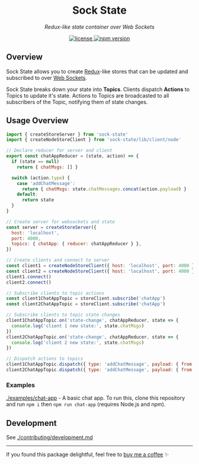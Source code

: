 <h1 align="center">Sock State</h1>
<p align="center">
  <em>Redux-like state container over Web Sockets</em>
</p>

<p align="center">
  <a href="https://img.shields.io/badge/License-MIT-green.svg" target="_blank">
    <img src="https://img.shields.io/badge/License-MIT-green.svg" alt="license" />
  </a>
  <a href="https://badge.fury.io/js/sock-state.svg" target="_blank">
    <img src="https://badge.fury.io/js/sock-state.svg" alt="npm version" />
  </a>
</p>

## Overview

Sock State allows you to create [Redux](https://redux.js.org/)-like stores that can be updated and subscribed to over [Web Sockets](https://developer.mozilla.org/en-US/docs/Web/API/WebSockets_API).

Sock State breaks down your state into **Topics**. Clients dispatch **Actions** to Topics to update it's state. Actions to Topics are broadcasted to all subscribers of the Topic, notifying them of state changes.

## Usage Overview

```js
import { createStoreServer } from 'sock-state'
import { createNodeStoreClient } from 'sock-state/lib/client/node'

// Declare reducer for server and client
export const chatAppReducer = (state, action) => {
  if (state == null)
    return { chatMsgs: [] }

  switch (action.type) {
    case 'addChatMessage':
      return { chatMsgs: state.chatMessages.concat(action.payload) }
    default:
      return state
  }
}

// Create server for websockets and state
const server = createStoreServer({
  host: 'localhost',
  port: 4000,
  topics: { chatApp: { reducer: chatAppReducer } },
})

// Create clients and connect to server
const client1 = createNodeStoreClient({ host: 'localhost', port: 4000 })
const client2 = createNodeStoreClient({ host: 'localhost', port: 4000 })
client1.connect()
client2.connect()

// Subscribe clients to topic actions
const client1ChatAppTopic = storeClient.subscribe('chatApp')
const client2ChatAppTopic = storeClient.subscribe('chatApp')

// Subscribe clients to topic state changes
client1ChatAppTopic.on('state-change', chatAppReducer, state => {
  console.log('client 1 new state:', state.chatMsgs)
})
client2ChatAppTopic.on('state-change', chatAppReducer, state => {
  console.log('client 2 new state:', state.chatMsgs)
})

// Dispatch actions to topics
client1ChatAppTopic.dispatch({ type: 'addChatMessage', payload: { from: 'client1', text: 'Hey Client 2!' } })
client2ChatAppTopic.dispatch({ type: 'addChatMessage', payload: { from: 'client1', text: 'Hey Client 1!' } })
```

### Examples

[./examples/chat-app](./examples/chat-app) - A basic chat app. To run this, clone this repository and run `npm i` then `npm run chat-app` (requires Node.js and npm).

## Development

See [./contributing/development.md](./contributing/development.md)

---

If you found this package delightful, feel free to [buy me a coffee](https://www.buymeacoffee.com/samhuk) ✨
